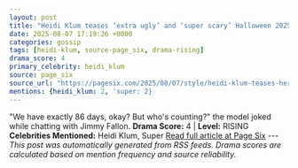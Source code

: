 ```yaml
---
layout: post
title: "Heidi Klum teases ‘extra ugly’ and ‘super scary’ Halloween 2025 costume"
date: 2025-08-07 17:19:26 +0000
categories: gossip
tags: [heidi-klum, source-page_six, drama-rising]
drama_score: 4
primary_celebrity: heidi_klum
source: page_six
source_url: "https://pagesix.com/2025/08/07/style/heidi-klum-teases-her-extra-ugly-halloween-2025-costume/"
mentions: {heidi_klum: 2, 'super: 2}
---
```


"We have exactly 86 days, okay? But who's counting?" the model joked while chatting with Jimmy Fallon. **Drama Score:** 4 | **Level:** RISING **Celebrities Mentioned:** Heidi Klum, Super [Read full article at Page Six](https://pagesix.com/2025/08/07/style/heidi-klum-teases-her-extra-ugly-halloween-2025-costume/) --- *This post was automatically generated from RSS feeds. Drama scores are calculated based on mention frequency and source reliability.*